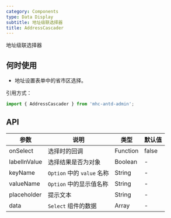 ```yaml
---
category: Components
type: Data Display
subtitle: 地址级联选择器
title: AddressCascader
---
```


地址级联选择器

## 何时使用

- 地址设置表单中的省市区选择。

引用方式：

```javascript
import { AddressCascader } from 'mhc-antd-admin';
```

## API

| 参数 | 说明 | 类型 | 默认值 |
| --- | --- | --- | --- |
| onSelect | 选择时的回调 | Function | false |
| labelInValue | 选择结果是否为对象 | Boolean | - |
| keyName | `Option` 中的 `value` 名称 | String | - |
| valueName | `Option` 中的显示值名称 | String | - |
| placeholder | 提示文本 | String | - |
| data | `Select` 组件的数据 | Array | - |
